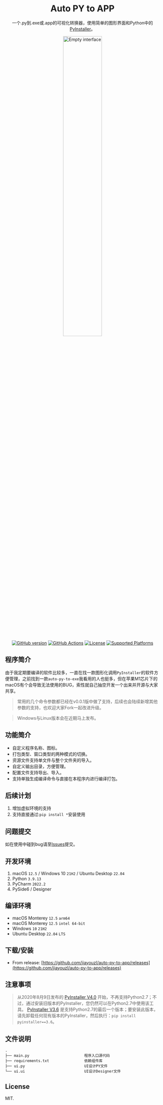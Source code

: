 <h1 align="center">Auto PY to APP</h1>
<p align="center">一个.py到.exe或.app的可视化转换器，使用简单的图形界面和Python中的<a href="https://www.pyinstaller.org/">PyInstaller</a>。</p>

<p align="center">
<img src="https://myimages.25531.com/20220728/iShot_2022-07-28_20.48.17.png" width="50%" height="50%" alt="Empty interface" />
</p>

<p align="center">
    <a href="https://github.com/jiayouzl/auto-py-to-app/releases"><img src="https://img.shields.io/github/release/jiayouzl/auto-py-to-app/all.svg" alt="GitHub version"></a>
    <a href="https://github.com/jiayouzl/auto-py-to-app/actions"><img src="https://img.shields.io/endpoint.svg?url=https://actions-badge.atrox.dev/atrox/sync-dotenv/badge" alt="GitHub Actions"></a>
    <a href="https://github.com/jiayouzl/auto-py-to-app/blob/master/LICENSE"><img src="https://img.shields.io/github/license/jiayouzl/auto-py-to-app.svg" alt="License"></a>
    <a href="https://pyinstaller.readthedocs.io/en/stable/requirements.html"><img src="https://img.shields.io/badge/platform-Windows%20%7C%20macOS%20%7C%20Linux-lightgrey" alt="Supported Platforms"></a>
</p>

## 程序简介

由于我定期要编译的软件比较多，一直在找一款图形化调用`PyInstaller`的软件方便管理，之前找到一款`auto-py-to-exe`我看用的人也挺多，但在苹果M1芯片下的macOS有个会导致无法使用的BUG，索性就自己抽空开发一个出来并开源与大家共享。

> 常用的几个命令参数都已经在v0.0.1版中做了支持，后续也会陆续新增其他参数的支持，也欢迎大家Fork一起改进升级。

> Windows与Linux版本会在近期马上发布。

## 功能简介
- 自定义程序名称、图标。
- 打包类型、窗口类型的两种模式的切换。
- 资源文件支持单文件与整个文件夹的导入。
- 自定义输出目录，方便管理。
- 配置文件支持导出、导入。
- 支持单独生成编译命令与直接在本程序内进行编译打包。

## 后续计划

1. 增加虚拟环境的支持
2. 支持直接通过:`pip install *`安装使用

## 问题提交

如在使用中碰到bug请至[Issues](https://github.com/jiayouzl/auto-py-to-app/issues)提交。

## 开发环境

1. macOS `12.5` / Windows 10 `21H2` / Ubuntu Desktop `22.04`
2. Python `3.9.13`
3. PyCharm `2022.2`
4. PySide6 / Designer

## 编译环境
* macOS Monterey `12.5` `arm64`
* macOS Monterey `12.5` `intel 64-bit`
* Windows `10` `21H2`
* Ubuntu Desktop `22.04` `LTS`

## 下载/安装

- From release: [https://github.com/jiayouzl/auto-py-to-app/releases](https://github.com/jiayouzl/auto-py-to-app/releases)

## 注意事项
> 从2020年8月9日发布的 [PyInstaller V4.0](https://github.com/pyinstaller/pyinstaller/releases/tag/v4.0) 开始，不再支持Python2.7；不过，通过安装旧版本的PyInstaller，您仍然可以在Python2.7中使用该工具。
[PyInstaller V3.6](https://github.com/pyinstaller/pyinstaller/releases/tag/v3.6) 是支持Python2.7的最后一个版本；要安装此版本，请先卸载任何现有版本的PyInstaller，然后执行：`pip install pyinstaller==3.6`。

## 文件说明
```
.
├── main.py                         程序入口源代码
├── requirements.txt                依赖组件库
├── ui.py                           UI设计PY文件
└── ui.ui                           UI设计Designer文件
```

## License

MIT.
